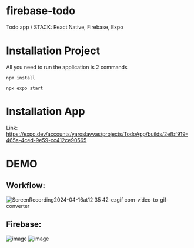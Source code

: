 # firebase-todo
Todo app / STACK: React Native, Firebase, Expo

# Installation Project

All you need to run the application is 2 commands

`npm install`

`npx expo start`

# Installation App

Link: https://expo.dev/accounts/yaroslavvas/projects/TodoApp/builds/2efbf919-465a-4ced-9e59-cc412ce90565

# DEMO
## Workflow:

![ScreenRecording2024-04-16at12 35 42-ezgif com-video-to-gif-converter](https://github.com/yaroslav-vasilyev/firebase-todo/assets/116715761/b176cec2-a526-4c14-aa7e-c340467e0acf)

## Firebase:

![image](https://github.com/yaroslav-vasilyev/firebase-todo/assets/116715761/805e4510-c26b-4ad8-8d13-be0b87cdc600)
![image](https://github.com/yaroslav-vasilyev/firebase-todo/assets/116715761/c36578fd-1ca8-416c-a34d-facf874dfe8a)
